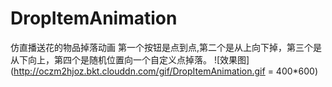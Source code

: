 # DropItemAnimation
仿直播送花的物品掉落动画
第一个按钮是点到点,第二个是从上向下掉，第三个是从下向上，第四个是随机位置向一个自定义点掉落。
![效果图](http://oczm2hjoz.bkt.clouddn.com/gif/DropItemAnimation.gif = 400*600)
